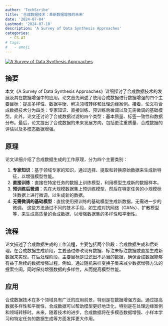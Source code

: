 ```yaml
---
author: 'TechScribe'
title: '合成数据技术：革新数据增强的未来'
date: '2024-07-04'
Lastmod: '2024-07-10'
description: 'A Survey of Data Synthesis Approaches'
categories:
  - CS.AI
# tags:
#   - emoji
---
```


[![A Survey of Data Synthesis Approaches](https://arxiv-research-1301205113.cos.ap-guangzhou.myqcloud.com/images/2407.03672v1.pdf_0.jpg)](https://arxiv.org/abs/2407.03672v1)

## 摘要

本文《A Survey of Data Synthesis Approaches》详细探讨了合成数据技术的发展及其在数据增强中的应用。论文首先阐述了使用合成数据进行数据增强的四个主要目标：提高多样性、数据平衡、解决领域转移和处理边缘案例。接着，论文将合成数据技术分为四类：专家知识、直接训练、预训练后微调以及无需微调的基础模型。此外，论文还讨论了合成数据过滤的四个类型：基本质量、标签一致性和数据分布。最后，论文提出了合成数据的未来发展方向，包括更注重质量、合成数据的评估以及多模态数据增强。<!--more-->

## 原理

论文详细介绍了合成数据生成的工作原理，分为四个主要类别：
1. **专家知识**：基于领域专家的知识，通过选择、提取和转换原始数据来生成新特征，以增强模型性能。
2. **直接训练**：直接在特定任务的数据上训练模型，利用模型生成新的数据样本。
3. **预训练后微调**：先在大规模数据集上预训练模型，然后在特定任务的小规模标注数据上进行微调，以生成新的数据。
4. **无需微调的基础模型**：直接使用预训练的基础模型生成新数据，无需进一步的微调。
这些方法通过不同的技术手段，如生成对抗网络（GANs）、扩散模型等，来生成高质量的合成数据，以增强数据集的多样性和平衡性。

## 流程

论文描述了合成数据生成的工作流程，主要包括两个阶段：合成数据生成和后处理。在合成数据生成阶段，主要通过修改现有数据、标注未标注数据或直接生成新数据来实现。在后处理阶段，主要目标是过滤出不适当的数据，确保合成数据能够有益于后续的数据增强过程。例如，通过随机采样变换子集来减少数据增强方法的搜索空间，同时保持增强数据的多样性，从而提高模型性能。

## 应用

合成数据技术在多个领域具有广泛的应用前景，特别是在数据增强方面。通过提高数据多样性和平衡性，合成数据可以帮助模型更好地泛化，特别是在处理边缘案例和领域转移时。未来，随着技术的进步，合成数据将在多模态数据增强、小样本学习和特定任务的数据生成等方面发挥更大作用。